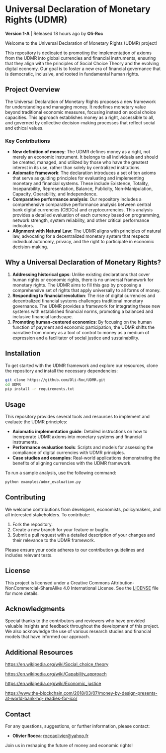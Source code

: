 
# Universal Declaration of Monetary Rights (UDMR)

**Version 1-A** | Released 18 hours ago by **Oli-Roc**

Welcome to the Universal Declaration of Monetary Rights (UDMR) project! 

This repository is dedicated to promoting the implementation of axioms from the UDMR into global currencies and financial instruments, ensuring that they align with the principles of Social Choice Theory and the evolving digital economy. Our goal is to foster a new era of financial governance that is democratic, inclusive, and rooted in fundamental human rights.

## Project Overview

The Universal Declaration of Monetary Rights proposes a new framework for understanding and managing money. It redefines monetary value beyond traditional economic measures, focusing instead on social choice capacities. This approach establishes money as a right, accessible to all, and governed by collective decision-making processes that reflect social and ethical values.

### Key Contributions

- **New definition of money**: The UDMR defines money as a right, not merely an economic instrument. It belongs to all individuals and should be created, managed, and utilized by those who have the greatest interest in its use, rather than solely by centralized institutions.
- **Axiomatic framework**: The declaration introduces a set of ten axioms that serve as guiding principles for evaluating and implementing monetary and financial systems. These include Existence, Totality, Inseparability, Representation, Balance, Publicity, Non-Manipulation, Capacity, Operability, and Independence.
- **Comparative performance analysis**: Our repository includes a comprehensive comparative performance analysis between central bank digital currencies (CBDCs) and cryptocurrencies. This analysis provides a detailed evaluation of each currency based on programming, network strength, system reliability, and other critical performance indicators.
- **Alignment with Natural Law**: The UDMR aligns with principles of natural law, advocating for a decentralized monetary system that respects individual autonomy, privacy, and the right to participate in economic decision-making.

## Why a Universal Declaration of Monetary Rights?

1. **Addressing historical gaps**: Unlike existing declarations that cover human rights or economic rights, there is no universal framework for monetary rights. The UDMR aims to fill this gap by proposing a comprehensive set of rights that apply universally to all forms of money.
2. **Responding to financial revolution**: The rise of digital currencies and decentralized financial systems challenges traditional monetary governance. The UDMR provides a framework for integrating these new systems with established financial norms, promoting a balanced and inclusive financial landscape.
3. **Promoting human-centered economics**: By focusing on the human function of payment and economic participation, the UDMR shifts the narrative from money as a tool of control to money as a medium of expression and a facilitator of social justice and sustainability.

## Installation

To get started with the UDMR framework and explore our resources, clone the repository and install the necessary dependencies:

```bash
git clone https://github.com/Oli-Roc/UDMR.git
cd UDMR
pip install -r requirements.txt
```

## Usage

This repository provides several tools and resources to implement and evaluate the UDMR principles:

- **Axiomatic implementation guide**: Detailed instructions on how to incorporate UDMR axioms into monetary systems and financial instruments.
- **Performance evaluation tools**: Scripts and models for assessing the compliance of digital currencies with UDMR principles.
- **Case studies and examples**: Real-world applications demonstrating the benefits of aligning currencies with the UDMR framework.

To run a sample analysis, use the following command:

```bash
python examples/udmr_evaluation.py
```

## Contributing

We welcome contributions from developers, economists, policymakers, and all interested stakeholders. To contribute:

1. Fork the repository.
2. Create a new branch for your feature or bugfix.
3. Submit a pull request with a detailed description of your changes and their relevance to the UDMR framework.

Please ensure your code adheres to our contribution guidelines and includes relevant tests.

## License

This project is licensed under a Creative Commons Attribution-NonCommercial-ShareAlike 4.0 International License. See the [LICENSE](LICENSE) file for more details.

## Acknowledgments

Special thanks to the contributors and reviewers who have provided valuable insights and feedback throughout the development of this project. We also acknowledge the use of various research studies and financial models that have informed our approach.

## Additional Resources

https://en.wikipedia.org/wiki/Social_choice_theory

https://en.wikipedia.org/wiki/Capability_approach

https://en.wikipedia.org/wiki/Economic_justice

[https://www.the-blockchain.com/2018/03/07/money-by-design-presents-at-world-bank-hq- ](https://www.the-blockchain.com/2018/03/07/money-by-design-presents-at-world-bank-hq-readies-for-ico/)[readies-for-ico/](https://www.the-blockchain.com/2018/03/07/money-by-design-presents-at-world-bank-hq-readies-for-ico/)


## Contact

For any questions, suggestions, or further information, please contact:

- **Olivier Rocca**: roccaolivier@yahoo.fr

Join us in reshaping the future of money and economic rights!
